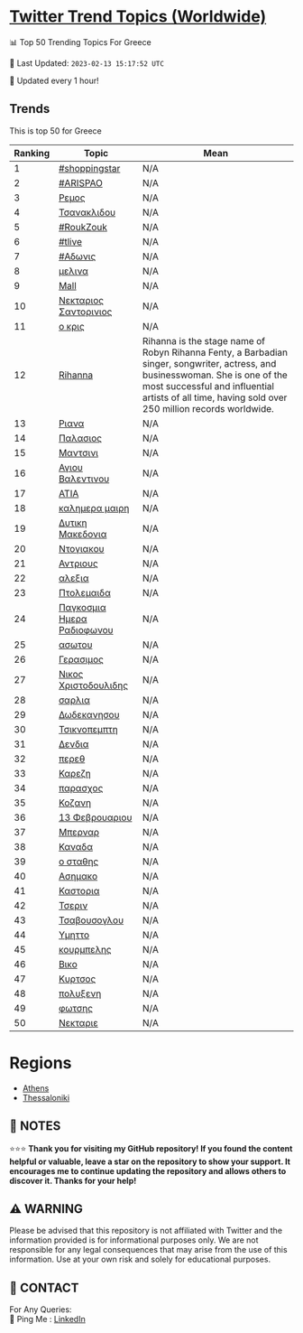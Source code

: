 [Twitter Trend Topics (Worldwide)](https://github.com/ErcinDedeoglu/Twitter-Trend-Topics)
==========


📊 Top 50 Trending Topics For Greece

📆 Last Updated: `2023-02-13 15:17:52 UTC`

🔧 Updated every 1 hour!


## Trends

This is top 50 for Greece

| Ranking | Topic | Mean |
| ------- | ------------ | ------------ |
| 1 | [#shoppingstar](http://twitter.com/search?q=%23shoppingstar) | N/A |
| 2 | [#ARISPAO](http://twitter.com/search?q=%23ARISPAO) | N/A |
| 3 | [Ρεμος](http://twitter.com/search?q=%ce%a1%ce%b5%ce%bc%ce%bf%cf%82) | N/A |
| 4 | [Τσανακλιδου](http://twitter.com/search?q=%ce%a4%cf%83%ce%b1%ce%bd%ce%b1%ce%ba%ce%bb%ce%b9%ce%b4%ce%bf%cf%85) | N/A |
| 5 | [#RoukZouk](http://twitter.com/search?q=%23RoukZouk) | N/A |
| 6 | [#tlive](http://twitter.com/search?q=%23tlive) | N/A |
| 7 | [#Αδωνις](http://twitter.com/search?q=%23%ce%91%ce%b4%cf%89%ce%bd%ce%b9%cf%82) | N/A |
| 8 | [μελινα](http://twitter.com/search?q=%ce%bc%ce%b5%ce%bb%ce%b9%ce%bd%ce%b1) | N/A |
| 9 | [Mall](http://twitter.com/search?q=Mall) | N/A |
| 10 | [Νεκταριος Σαντορινιος](http://twitter.com/search?q=%ce%9d%ce%b5%ce%ba%cf%84%ce%b1%cf%81%ce%b9%ce%bf%cf%82+%ce%a3%ce%b1%ce%bd%cf%84%ce%bf%cf%81%ce%b9%ce%bd%ce%b9%ce%bf%cf%82) | N/A |
| 11 | [ο κρις](http://twitter.com/search?q=%ce%bf+%ce%ba%cf%81%ce%b9%cf%82) | N/A |
| 12 | [Rihanna](http://twitter.com/search?q=Rihanna) | Rihanna is the stage name of Robyn Rihanna Fenty, a Barbadian singer, songwriter, actress, and businesswoman. She is one of the most successful and influential artists of all time, having sold over 250 million records worldwide. |
| 13 | [Ριανα](http://twitter.com/search?q=%ce%a1%ce%b9%ce%b1%ce%bd%ce%b1) | N/A |
| 14 | [Παλασιος](http://twitter.com/search?q=%ce%a0%ce%b1%ce%bb%ce%b1%cf%83%ce%b9%ce%bf%cf%82) | N/A |
| 15 | [Μαντσινι](http://twitter.com/search?q=%ce%9c%ce%b1%ce%bd%cf%84%cf%83%ce%b9%ce%bd%ce%b9) | N/A |
| 16 | [Αγιου Βαλεντινου](http://twitter.com/search?q=%ce%91%ce%b3%ce%b9%ce%bf%cf%85+%ce%92%ce%b1%ce%bb%ce%b5%ce%bd%cf%84%ce%b9%ce%bd%ce%bf%cf%85) | N/A |
| 17 | [ΑΤΙΑ](http://twitter.com/search?q=%ce%91%ce%a4%ce%99%ce%91) | N/A |
| 18 | [καλημερα μαιρη](http://twitter.com/search?q=%ce%ba%ce%b1%ce%bb%ce%b7%ce%bc%ce%b5%cf%81%ce%b1+%ce%bc%ce%b1%ce%b9%cf%81%ce%b7) | N/A |
| 19 | [Δυτικη Μακεδονια](http://twitter.com/search?q=%ce%94%cf%85%cf%84%ce%b9%ce%ba%ce%b7+%ce%9c%ce%b1%ce%ba%ce%b5%ce%b4%ce%bf%ce%bd%ce%b9%ce%b1) | N/A |
| 20 | [Ντογιακου](http://twitter.com/search?q=%ce%9d%cf%84%ce%bf%ce%b3%ce%b9%ce%b1%ce%ba%ce%bf%cf%85) | N/A |
| 21 | [Αντριους](http://twitter.com/search?q=%ce%91%ce%bd%cf%84%cf%81%ce%b9%ce%bf%cf%85%cf%82) | N/A |
| 22 | [αλεξια](http://twitter.com/search?q=%ce%b1%ce%bb%ce%b5%ce%be%ce%b9%ce%b1) | N/A |
| 23 | [Πτολεμαιδα](http://twitter.com/search?q=%ce%a0%cf%84%ce%bf%ce%bb%ce%b5%ce%bc%ce%b1%ce%b9%ce%b4%ce%b1) | N/A |
| 24 | [Παγκοσμια Ημερα Ραδιοφωνου](http://twitter.com/search?q=%ce%a0%ce%b1%ce%b3%ce%ba%ce%bf%cf%83%ce%bc%ce%b9%ce%b1+%ce%97%ce%bc%ce%b5%cf%81%ce%b1+%ce%a1%ce%b1%ce%b4%ce%b9%ce%bf%cf%86%cf%89%ce%bd%ce%bf%cf%85) | N/A |
| 25 | [ασωτου](http://twitter.com/search?q=%ce%b1%cf%83%cf%89%cf%84%ce%bf%cf%85) | N/A |
| 26 | [Γερασιμος](http://twitter.com/search?q=%ce%93%ce%b5%cf%81%ce%b1%cf%83%ce%b9%ce%bc%ce%bf%cf%82) | N/A |
| 27 | [Νικος Χριστοδουλιδης](http://twitter.com/search?q=%ce%9d%ce%b9%ce%ba%ce%bf%cf%82+%ce%a7%cf%81%ce%b9%cf%83%cf%84%ce%bf%ce%b4%ce%bf%cf%85%ce%bb%ce%b9%ce%b4%ce%b7%cf%82) | N/A |
| 28 | [σαρλια](http://twitter.com/search?q=%cf%83%ce%b1%cf%81%ce%bb%ce%b9%ce%b1) | N/A |
| 29 | [Δωδεκανησου](http://twitter.com/search?q=%ce%94%cf%89%ce%b4%ce%b5%ce%ba%ce%b1%ce%bd%ce%b7%cf%83%ce%bf%cf%85) | N/A |
| 30 | [Τσικνοπεμπτη](http://twitter.com/search?q=%ce%a4%cf%83%ce%b9%ce%ba%ce%bd%ce%bf%cf%80%ce%b5%ce%bc%cf%80%cf%84%ce%b7) | N/A |
| 31 | [Δενδια](http://twitter.com/search?q=%ce%94%ce%b5%ce%bd%ce%b4%ce%b9%ce%b1) | N/A |
| 32 | [περεθ](http://twitter.com/search?q=%cf%80%ce%b5%cf%81%ce%b5%ce%b8) | N/A |
| 33 | [Καρεζη](http://twitter.com/search?q=%ce%9a%ce%b1%cf%81%ce%b5%ce%b6%ce%b7) | N/A |
| 34 | [παρασχος](http://twitter.com/search?q=%cf%80%ce%b1%cf%81%ce%b1%cf%83%cf%87%ce%bf%cf%82) | N/A |
| 35 | [Κοζανη](http://twitter.com/search?q=%ce%9a%ce%bf%ce%b6%ce%b1%ce%bd%ce%b7) | N/A |
| 36 | [13 Φεβρουαριου](http://twitter.com/search?q=13+%ce%a6%ce%b5%ce%b2%cf%81%ce%bf%cf%85%ce%b1%cf%81%ce%b9%ce%bf%cf%85) | N/A |
| 37 | [Μπερναρ](http://twitter.com/search?q=%ce%9c%cf%80%ce%b5%cf%81%ce%bd%ce%b1%cf%81) | N/A |
| 38 | [Καναδα](http://twitter.com/search?q=%ce%9a%ce%b1%ce%bd%ce%b1%ce%b4%ce%b1) | N/A |
| 39 | [ο σταθης](http://twitter.com/search?q=%ce%bf+%cf%83%cf%84%ce%b1%ce%b8%ce%b7%cf%82) | N/A |
| 40 | [Ασημακο](http://twitter.com/search?q=%ce%91%cf%83%ce%b7%ce%bc%ce%b1%ce%ba%ce%bf) | N/A |
| 41 | [Καστορια](http://twitter.com/search?q=%ce%9a%ce%b1%cf%83%cf%84%ce%bf%cf%81%ce%b9%ce%b1) | N/A |
| 42 | [Τσεριν](http://twitter.com/search?q=%ce%a4%cf%83%ce%b5%cf%81%ce%b9%ce%bd) | N/A |
| 43 | [Τσαβουσογλου](http://twitter.com/search?q=%ce%a4%cf%83%ce%b1%ce%b2%ce%bf%cf%85%cf%83%ce%bf%ce%b3%ce%bb%ce%bf%cf%85) | N/A |
| 44 | [Υμηττο](http://twitter.com/search?q=%ce%a5%ce%bc%ce%b7%cf%84%cf%84%ce%bf) | N/A |
| 45 | [κουρμπελης](http://twitter.com/search?q=%ce%ba%ce%bf%cf%85%cf%81%ce%bc%cf%80%ce%b5%ce%bb%ce%b7%cf%82) | N/A |
| 46 | [Βικο](http://twitter.com/search?q=%ce%92%ce%b9%ce%ba%ce%bf) | N/A |
| 47 | [Κυρτσος](http://twitter.com/search?q=%ce%9a%cf%85%cf%81%cf%84%cf%83%ce%bf%cf%82) | N/A |
| 48 | [πολυξενη](http://twitter.com/search?q=%cf%80%ce%bf%ce%bb%cf%85%ce%be%ce%b5%ce%bd%ce%b7) | N/A |
| 49 | [φωτσης](http://twitter.com/search?q=%cf%86%cf%89%cf%84%cf%83%ce%b7%cf%82) | N/A |
| 50 | [Νεκταριε](http://twitter.com/search?q=%ce%9d%ce%b5%ce%ba%cf%84%ce%b1%cf%81%ce%b9%ce%b5) | N/A |



# Regions

* [Athens](</Greece/Athens.md>)
* [Thessaloniki](</Greece/Thessaloniki.md>)



## 📝 NOTES

⭐⭐⭐ **Thank you for visiting my GitHub repository! If you found the content helpful or valuable, leave a star on the repository to show your support. It encourages me to continue updating the repository and allows others to discover it. Thanks for your help!**


## ⚠️ WARNING

Please be advised that this repository is not affiliated with Twitter and the information provided is for informational purposes only. We are not responsible for any legal consequences that may arise from the use of this information. Use at your own risk and solely for educational purposes.


## 📨 CONTACT

 For Any Queries:  
            🏓 Ping Me : [LinkedIn](https://www.linkedin.com/in/ercindedeoglu/)
